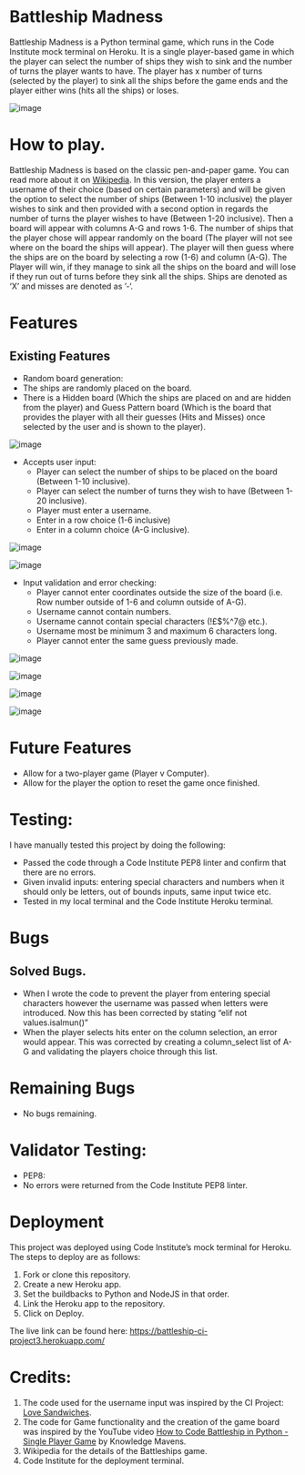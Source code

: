# Battleship Madness
Battleship Madness is a Python terminal game, which runs in the Code Institute mock terminal on Heroku.
It is a single player-based game in which the player can select the number of ships they wish to sink and the number of turns the player wants to have. The player has x number of turns (selected by the player) to sink all the ships before the game ends and the player either wins (hits all the ships) or loses.

![image](https://user-images.githubusercontent.com/109948740/207409291-eebf11c2-9b2c-46b2-9b26-ce091b93eaa1.png)

# How to play.
Battleship Madness is based on the classic pen-and-paper game. You can read more about it on [Wikipedia](https://en.wikipedia.org/wiki/Battleship_(game)).
In this version, the player enters a username of their choice (based on certain parameters) and will be given the option to select the number of ships (Between 1-10 inclusive) the player wishes to sink and then provided with a second option in regards the number of turns the player wishes to have (Between 1-20 inclusive).
Then a board will appear with columns A-G and rows 1-6. The number of ships that the player chose will appear randomly on the board (The player will not see where on the board the ships will appear).
The player will then guess where the ships are on the board by selecting a row (1-6) and column (A-G).
The Player will win, if they manage to sink all the ships on the board and will lose if they run out of turns before they sink all the ships.
Ships are denoted as ‘X’ and misses are denoted as ’-‘.



# Features
## Existing Features
- Random board generation:
 - The ships are randomly placed on the board.
 - There is a Hidden board (Which the ships are placed on and are hidden from the player) and Guess Pattern board (Which is the board that provides the player with all their guesses (Hits and Misses) once selected by the user and is shown to the player).

![image](https://user-images.githubusercontent.com/109948740/207422736-97b52884-5ec5-4269-97b7-9c446faa02a1.png)

- Accepts user input:
  - Player can select the number of ships to be placed on the board (Between 1-10 inclusive).
  - Player can select the number of turns they wish to have (Between 1-20 inclusive).
  - Player must enter a username.
  - Enter in a row choice (1-6 inclusive)
  - Enter in a column choice (A-G inclusive).

![image](https://user-images.githubusercontent.com/109948740/207423026-46eb432f-1621-4a77-bd62-273f6b8870be.png)

![image](https://user-images.githubusercontent.com/109948740/207423095-9de9fec3-616d-4f4b-9789-a0c474c440c6.png)


- Input validation and error checking:
  - Player cannot enter coordinates outside the size of the board (i.e. Row number outside of 1-6 and column outside of A-G).
  - Username cannot contain numbers.
  - Username cannot contain special characters (!£$%^7@ etc.).
  - Username most be minimum 3 and maximum 6 characters long.
  - Player cannot enter the same guess previously made.

![image](https://user-images.githubusercontent.com/109948740/207423388-3aa1b261-4fda-4d13-86b2-46af81e89219.png)

![image](https://user-images.githubusercontent.com/109948740/207423640-6d39f8a8-d3a9-4de8-8d77-817178e33c8e.png)

![image](https://user-images.githubusercontent.com/109948740/207423791-a32b227a-7afe-4a18-94e4-339bc20658a9.png)

![image](https://user-images.githubusercontent.com/109948740/207424002-7ae58b30-3636-4bc2-b06b-5411f7bf6fae.png)

# Future Features
- Allow for a two-player game (Player v Computer).
- Allow for the player the option to reset the game once finished.

# Testing:
I have manually tested this project by doing the following:
- Passed the code through a Code Institute PEP8 linter and confirm that there are no errors.
- Given invalid inputs: entering special characters and numbers when it should only be letters, out of bounds inputs, same input twice etc.
- Tested in my local terminal and the Code Institute Heroku terminal.

# Bugs
## Solved Bugs.
- When I wrote the code to prevent the player from entering special characters however the username was passed when letters were introduced. Now this has been corrected by stating “elif not values.isalmun()”
- When the player selects hits enter on the column selection, an error would appear. This was corrected by creating a column_select list of A-G and validating the players choice through this list.
# Remaining Bugs
- No bugs remaining.

# Validator Testing:
- PEP8:
 - No errors were returned from the Code Institute PEP8 linter.

# Deployment
This project was deployed using Code Institute’s mock terminal for Heroku.
The steps to deploy are as follows:
1. Fork or clone this repository.
2. Create a new Heroku app.
3. Set the buildbacks to Python and NodeJS in that order.
4. Link the Heroku app to the repository.
5. Click on Deploy.

The live link can be found here: https://battleship-ci-project3.herokuapp.com/

# Credits:
1.	The code used for the username input was inspired by the CI Project: [Love Sandwiches]( https://github.com/Code-Institute-Solutions/love-sandwiches-p5-sourcecode/tree/master/05-deployment/01-deployment-part-1).
2.	The code for Game functionality and the creation of the game board was inspired by the YouTube video [How to Code Battleship in Python - Single Player Game]( https://www.youtube.com/watch?v=tF1WRCrd_HQ) by Knowledge Mavens.
3.	Wikipedia for the details of the Battleships game.
4.	Code Institute for the deployment terminal.
